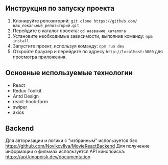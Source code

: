 ## Инструкция по запуску проекта
1. Клонируйте репозиторий: `git clone https://github.com/ваш_локальный_репозиторий.git`
2. Перейдите в каталог проекта: `cd название_каталога`
3. Установите необходимые зависимости, выполнив команду:
   `npm install`
4. Запустите проект, используя команду:
   `npm run dev`
5. Откройте браузер и перейдите по адресу `http://localhost:3000` для просмотра приложения.


## Основные используемые технологии
- React
- Redux Toolkit
- Antd Design
- react-hook-form
- swiper
- axios

## Backend
Для авторизации и логики с "избранным" используется бэк https://github.com/NovikovIlya/MovieReactBackend
Для получение информации о фильмах используется API кинопоиска: https://api.kinopoisk.dev/documentation
  
  
